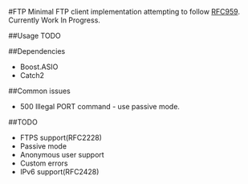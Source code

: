 #FTP
Minimal FTP client implementation attempting to follow [RFC959](https://tools.ietf.org/html/rfc959). Currently Work In Progress.

##Usage
TODO

##Dependencies
- Boost.ASIO
- Catch2

##Common issues
- 500 Illegal PORT command - use passive mode.

##TODO
- FTPS support(RFC2228)
- Passive mode
- Anonymous user support
- Custom errors
- IPv6 support(RFC2428)
